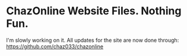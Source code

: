 # ChazOnline Website Files. Nothing Fun.
I'm slowly working on it.
All updates for the site are now done through: https://github.com/chaz033/chazonline
